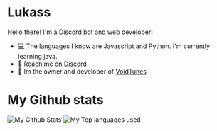 # Lukass

Hello there! I'm a Discord bot and web developer!

- 💻 The languages I know are Javascript and Python. I'm currently learning java.
- 👋 Reach me on [Discord](https://discord.com/users/688402229245509844)
- 📑 Im the owner and developer of [VoidTunes](https://discord.com/oauth2/authorize?client_id=850698499540385852&permissions=380410133760&scope=bot%20applications.commands)

# My Github stats
<img alt="My Github Stats" src="https://github-readme-stats.vercel.app/api?username=Lukass-0069&show_icons=true&hide_border=true&theme=tokyonight" />
<img alt="My Top languages used" src="https://github-readme-stats.vercel.app/api/top-langs?username=Lukass-0069&show_icons=true&theme=tokyonight&layout=compact" />
